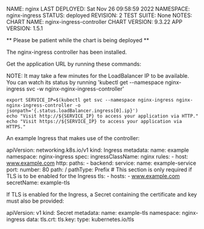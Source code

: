 NAME: nginx
LAST DEPLOYED: Sat Nov 26 09:58:59 2022
NAMESPACE: nginx-ingress
STATUS: deployed
REVISION: 2
TEST SUITE: None
NOTES:
CHART NAME: nginx-ingress-controller
CHART VERSION: 9.3.22
APP VERSION: 1.5.1

** Please be patient while the chart is being deployed **

The nginx-ingress controller has been installed.

Get the application URL by running these commands:

NOTE: It may take a few minutes for the LoadBalancer IP to be available.
You can watch its status by running 'kubectl get --namespace nginx-ingress svc -w nginx-nginx-ingress-controller'

    export SERVICE_IP=$(kubectl get svc --namespace nginx-ingress nginx-nginx-ingress-controller -o jsonpath='{.status.loadBalancer.ingress[0].ip}')
    echo "Visit http://${SERVICE_IP} to access your application via HTTP."
    echo "Visit https://${SERVICE_IP} to access your application via HTTPS."

An example Ingress that makes use of the controller:

apiVersion: networking.k8s.io/v1
kind: Ingress
metadata:
name: example
namespace: nginx-ingress
spec:
ingressClassName: nginx
rules: - host: www.example.com
http:
paths: - backend:
service:
name: example-service
port:
number: 80
path: /
pathType: Prefix # This section is only required if TLS is to be enabled for the Ingress
tls: - hosts: - www.example.com
secretName: example-tls

If TLS is enabled for the Ingress, a Secret containing the certificate and key must also be provided:

apiVersion: v1
kind: Secret
metadata:
name: example-tls
namespace: nginx-ingress
data:
tls.crt: <base64 encoded cert>
tls.key: <base64 encoded key>
type: kubernetes.io/tls
